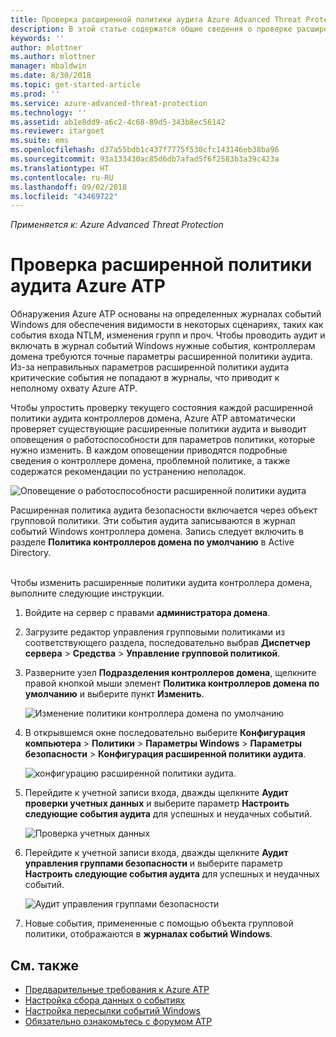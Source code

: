 ```yaml
---
title: Проверка расширенной политики аудита Azure Advanced Threat Protection | Документация Майкрософт
description: В этой статье содержатся общие сведения о проверке расширенной политики аудита Azure ATP.
keywords: ''
author: mlottner
ms.author: mlottner
manager: mbaldwin
ms.date: 8/30/2018
ms.topic: get-started-article
ms.prod: ''
ms.service: azure-advanced-threat-protection
ms.technology: ''
ms.assetid: ab1e8dd9-a6c2-4c68-89d5-343b8ec56142
ms.reviewer: itargoet
ms.suite: ems
ms.openlocfilehash: d37a55bdb1c437f7775f530cfc143146eb38ba96
ms.sourcegitcommit: 93a133430ac85d6db7afad5f6f2583b3a39c423a
ms.translationtype: HT
ms.contentlocale: ru-RU
ms.lasthandoff: 09/02/2018
ms.locfileid: "43469722"
---
```

*Применяется к: Azure Advanced Threat Protection*


# <a name="azure-atp-advanced-audit-policy-check"></a>Проверка расширенной политики аудита Azure ATP

Обнаружения Azure ATP основаны на определенных журналах событий Windows для обеспечения видимости в некоторых сценариях, таких как события входа NTLM, изменения групп и проч. Чтобы проводить аудит и включать в журнал событий Windows нужные события, контроллерам домена требуются точные параметры расширенной политики аудита. Из-за неправильных параметров расширенной политики аудита критические события не попадают в журналы, что приводит к неполному охвату Azure ATP.

Чтобы упростить проверку текущего состояния каждой расширенной политики аудита контроллеров домена, Azure ATP автоматически проверяет существующие расширенные политики аудита и выводит оповещения о работоспособности для параметров политики, которые нужно изменить. В каждом оповещении приводятся подробные сведения о контроллере домена, проблемной политике, а также содержатся рекомендации по устранению неполадок.

![Оповещение о работоспособности расширенной политики аудита](media/atp-health-alert-audit-policy.png)


Расширенная политика аудита безопасности включается через объект групповой политики. Эти события аудита записываются в журнал событий Windows контроллера домена. Запись следует включить в разделе **Политика контроллеров домена по умолчанию** в Active Directory.

<br>Чтобы изменить расширенные политики аудита контроллера домена, выполните следующие инструкции.

1. Войдите на сервер с правами **администратора домена**.
2. Загрузите редактор управления групповыми политиками из соответствующего раздела, последовательно выбрав **Диспетчер сервера** > **Средства** > **Управление групповой политикой**. 
3. Разверните узел **Подразделения контроллеров домена**, щелкните правой кнопкой мыши элемент **Политика контроллеров домена по умолчанию** и выберите пункт **Изменить**. 

    ![Изменение политики контроллера домена по умолчанию](media/atp-advanced-audit-policy-check-step-1.png)

4. В открывшемся окне последовательно выберите **Конфигурация компьютера** > **Политики** > **Параметры Windows**  >  **Параметры безопасности** > **Конфигурация расширенной политики аудита**.

    ![конфигурацию расширенной политики аудита.](media/atp-advanced-audit-policy-check-step-2.png)

5. Перейдите к учетной записи входа, дважды щелкните **Аудит проверки учетных данных** и выберите параметр **Настроить следующие события аудита** для успешных и неудачных событий. 

    ![Проверка учетных данных](media/atp-advanced-audit-policy-check-step-3.png)

6. Перейдите к учетной записи входа, дважды щелкните **Аудит управления группами безопасности** и выберите параметр **Настроить следующие события аудита** для успешных и неудачных событий.

    ![Аудит управления группами безопасности](media/atp-advanced-audit-policy-check-step-4.png)

7. Новые события, примененные с помощью объекта групповой политики, отображаются в **журналах событий Windows**.

## <a name="see-also"></a>См. также
- [Предварительные требования к Azure ATP](atp-prerequisites.md)
- [Настройка сбора данных о событиях](configure-event-collection.md)
- [Настройка пересылки событий Windows](configure-event-forwarding.md#configuring-windows-event-forwarding)
- [Обязательно ознакомьтесь с форумом ATP](https://aka.ms/azureatpcommunity)
